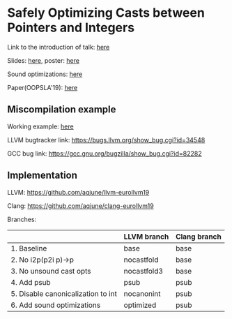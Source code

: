 # Safely Optimizing Casts between Pointers and Integers

Link to the introduction of talk: [here](https://llvm.org/devmtg/2019-04/talks.html#SRC_1)

Slides: [here](slides.pdf), poster: [here](poster.pdf)

Sound optimizations: [here](SoundOptList.md)

Paper(OOPSLA'19): [here](https://sf.snu.ac.kr/publications/llvmtwin.pdf)

## Miscompilation example

Working example: [here](bug34548/)

LLVM bugtracker link: https://bugs.llvm.org/show_bug.cgi?id=34548

GCC bug link: https://gcc.gnu.org/bugzilla/show_bug.cgi?id=82282

## Implementation

LLVM: https://github.com/aqjune/llvm-eurollvm19

Clang: https://github.com/aqjune/clang-eurollvm19

Branches:

|                                    | LLVM branch | Clang branch |
|------------------------------------|-------------|--------------|
| 1. Baseline                        | base        | base         |
| 2. No i2p(p2i p)->p                | nocastfold  | base         |
| 3. No unsound cast opts            | nocastfold3 | base         |
| 4. Add psub                        | psub        | psub         |
| 5. Disable canonicalization to int | nocanonint  | psub         |
| 6. Add sound optimizations         | optimized   | psub         |

